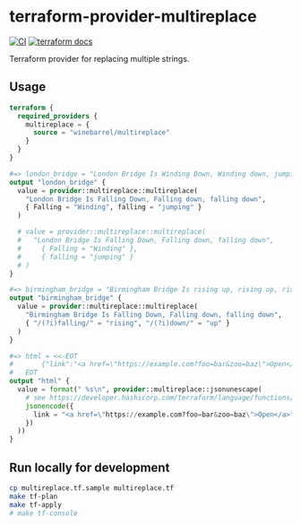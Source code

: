 # terraform-provider-multireplace

[![CI](https://github.com/winebarrel/terraform-provider-multireplace/actions/workflows/ci.yml/badge.svg)](https://github.com/winebarrel/terraform-provider-multireplace/actions/workflows/ci.yml)
[![terraform docs](https://img.shields.io/badge/terraform-docs-%35835CC?logo=terraform)](https://registry.terraform.io/providers/winebarrel/multireplace/latest/docs)

Terraform provider for replacing multiple strings.

## Usage

```tf
terraform {
  required_providers {
    multireplace = {
      source = "winebarrel/multireplace"
    }
  }
}

#=> london_bridge = "London Bridge Is Winding Down, Winding down, jumping down"
output "london_bridge" {
  value = provider::multireplace::multireplace(
    "London Bridge Is Falling Down, Falling down, falling down",
    { Falling = "Winding", falling = "jumping" }
  )

  # value = provider::multireplace::multireplace(
  #   "London Bridge Is Falling Down, Falling down, falling down",
  # 	{ Falling = "Winding" },
  # 	{ falling = "jumping" }
  # )
}

#=> birmingham_bridge = "Birmingham Bridge Is rising up, rising up, rising up"
output "birmingham_bridge" {
  value = provider::multireplace::multireplace(
    "Birmingham Bridge Is Falling Down, Falling down, falling down",
    { "/(?i)falling/" = "rising", "/(?i)down/" = "up" }
  )
}

#=> html = <<-EOT
#       {"link":"<a href=\"https://example.com?foo=bar&zoo=baz\">Open</a>"}
#   EOT
output "html" {
  value = format(" %s\n", provider::multireplace::jsonunescape(
    # see https://developer.hashicorp.com/terraform/language/functions/jsonencode
    jsonencode({
      link = "<a href=\"https://example.com?foo=bar&zoo=baz\">Open</a>"
    })
  ))
}
```

## Run locally for development

```sh
cp multireplace.tf.sample multireplace.tf
make tf-plan
make tf-apply
# make tf-console
```
